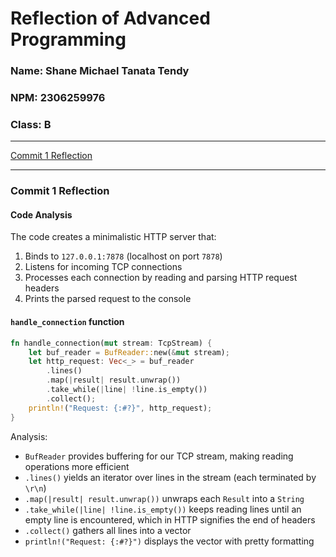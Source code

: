 # Reflection of Advanced Programming
### Name: Shane Michael Tanata Tendy
### NPM: 2306259976
### Class: B

----

[Commit 1 Reflection](#commit-1-reflection)

----

### Commit 1 Reflection

#### Code Analysis
The code creates a minimalistic HTTP server that:
1. Binds to `127.0.0.1:7878` (localhost on port `7878`)
2. Listens for incoming TCP connections
3. Processes each connection by reading and parsing HTTP request headers
4. Prints the parsed request to the console

#### `handle_connection` function
```rust
fn handle_connection(mut stream: TcpStream) {
    let buf_reader = BufReader::new(&mut stream);
    let http_request: Vec<_> = buf_reader
        .lines()
        .map(|result| result.unwrap())
        .take_while(|line| !line.is_empty())
        .collect();
    println!("Request: {:#?}", http_request);
}
```
Analysis:
- `BufReader` provides buffering for our TCP stream, making reading operations more efficient
- `.lines()` yields an iterator over lines in the stream (each terminated by `\r\n`)
- `.map(|result| result.unwrap())` unwraps each `Result` into a `String` 
- `.take_while(|line| !line.is_empty())` keeps reading lines until an empty line is encountered, which in HTTP signifies the end of headers
- `.collect()` gathers all lines into a vector
- `println!("Request: {:#?}")` displays the vector with pretty formatting